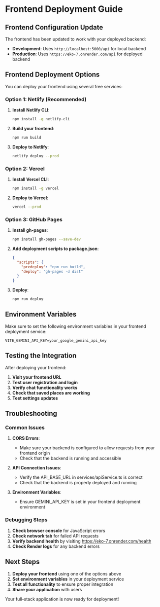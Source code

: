 # Frontend Deployment Guide

## Frontend Configuration Update

The frontend has been updated to work with your deployed backend:

- **Development**: Uses `http://localhost:5000/api` for local backend
- **Production**: Uses `https://eko-7.onrender.com/api` for deployed backend

## Frontend Deployment Options

You can deploy your frontend using several free services:

### Option 1: Netlify (Recommended)

1. **Install Netlify CLI**:

   ```bash
   npm install -g netlify-cli
   ```

2. **Build your frontend**:

   ```bash
   npm run build
   ```

3. **Deploy to Netlify**:
   ```bash
   netlify deploy --prod
   ```

### Option 2: Vercel

1. **Install Vercel CLI**:

   ```bash
   npm install -g vercel
   ```

2. **Deploy to Vercel**:
   ```bash
   vercel --prod
   ```

### Option 3: GitHub Pages

1. **Install gh-pages**:

   ```bash
   npm install gh-pages --save-dev
   ```

2. **Add deployment scripts to package.json**:

   ```json
   {
     "scripts": {
       "predeploy": "npm run build",
       "deploy": "gh-pages -d dist"
     }
   }
   ```

3. **Deploy**:
   ```bash
   npm run deploy
   ```

## Environment Variables

Make sure to set the following environment variables in your frontend deployment service:

```
VITE_GEMINI_API_KEY=your_google_gemini_api_key
```

## Testing the Integration

After deploying your frontend:

1. **Visit your frontend URL**
2. **Test user registration and login**
3. **Verify chat functionality works**
4. **Check that saved places are working**
5. **Test settings updates**

## Troubleshooting

### Common Issues

1. **CORS Errors**:

   - Make sure your backend is configured to allow requests from your frontend origin
   - Check that the backend is running and accessible

2. **API Connection Issues**:

   - Verify the API_BASE_URL in services/apiService.ts is correct
   - Check that the backend is properly deployed and running

3. **Environment Variables**:
   - Ensure GEMINI_API_KEY is set in your frontend deployment environment

### Debugging Steps

1. **Check browser console** for JavaScript errors
2. **Check network tab** for failed API requests
3. **Verify backend health** by visiting https://eko-7.onrender.com/health
4. **Check Render logs** for any backend errors

## Next Steps

1. **Deploy your frontend** using one of the options above
2. **Set environment variables** in your deployment service
3. **Test all functionality** to ensure proper integration
4. **Share your application** with users

Your full-stack application is now ready for deployment!
